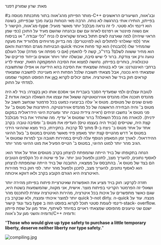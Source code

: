 מאת: שרון שמורק דפנר



#מותר הפייתון מהג'אווה
בתור מתכנתת מנוסה ב-C++ ובג'אווה, השיעורים הראשונים בפייתון, הותירו אותי בהרגשה
לא נוחה. הרבה מאי הנוחות נבעה מכך שבפייתון, בשונה מג'אווה, הקישור ל-type הוא
דינמי ולא סטטי. לי זה נראה מבלבל יותר מאשר מועיל: אם נשווה פוינטר או רפרנס לארגז
עם שם ובהנחה שהשם מעיד על התוכן (כפי שמן הראוי שיהיה) למה שארצה לשים חתול בארגז
שקוראים לו נניח "כלי עבודה." או בניסוח אחר (למי שאלרגי לחתולים ו/או לפוינטרים):
מה בדיוק מרוויחים מלהוריד את מעקה הבטיחות מגרם המדרגות והאם quick שהמחיר שלו
(להבנתי) הוא קוד פחות איכותי הוא מחיר ששווה לשלם?
בדר"כ, קשה לי להאמין (אם כי מפתה אני מודה) שכל העולם טועה ורק אני צודקת. ברור לי
שיש סיבה, שבשלה יותר ויותר אנשים ובייחוד פריקים של טכנולוגיה, בוחרים בפייתון.
נחושה למצוא את הסיבה החמקמקה הזאת, יצאתי לדיג ברחבי האינטרנט: אני לא בטוחה
שמצאתי את הסיבה בהא הידיעה או אפילו שהתשובה שמצאתי היא נכונה, אבל מצאתי תשובה
שלכל הפחות היא מעניינת: לתשובה שמצאתי
קוראים חוק בויד של האיטרציה. אתם יכולים לקרוא [כאן](http://www.codinghorror.com/blog/2007/02/boyds-law-of-iteration.html)
את הפוסט המקורי שממנו למדתי על החוק.

לטובת עצלנים ולמי שמעדיף הסבר בעברית אני אסכם אותו כאן בקצרה:
בויד לא היה מהנדס תוכנה אלה מהנדס אווירונאוטיקה ששאל את
עצמו את השאלה הבאה אודות 2 סוגים שונים של מטוסים. מטוס א' עלה בביצועיו כמעט בכל
פרמטר שנחשב חשוב על מטוס ב' והיה הבחירה הראשונה של כל מהנדס אווירונטיקה.
היתרונות של מטוס ב' על פני מטוס א' נחשבו זניחים (ראייה צידית טובה יותר ומערכת
היגוי הידראולית במקום ידנית). לכאורה מה בכלל השאלה? ברור שמטוס א' עדיף. מה
שהותיר את בויד מבולבל קצת היה, שטייסים (ובויד היה בעצמו טיס) העדיפו את מטוס ב'
ומסיבה טובה: בקרב אחד על אחד מטוס ב' ניצח ב-9 מתוך 10 קרבות.
בחקירתו, בויד מצא שההיגוי הידני במטוס א' דרש מהטייס קצת יותר מאמץ פיזי מאשר
מהטיס במטוס ב' בעל ההיגוי  ההידראולי. לאורך זמן המאמץ הנוסף עלה לטייס במהירות
תגובה וכך למרות שמטוס א' הגיב מהר יותר למוט ההיגוי, במטוס ב' הטייס הפעיל את מוט
ההיגוי מהר יותר.

הנחה בתקופתו של בויד הייתה שהמפתח לניצחון בקרב מטוסים אחד על אחד הוא: לאסוף
נתונים, להעריך מצב, לתכנן ולפעול טוב יותר. על פי שיטה זו כל הקלפים הטובים הם בצד
של מטוס א'. בהתבסס על ממצאיו, התובנה של בויד הייתה שהמפתח לניצחון הוא לאסוף
נתונים, להעריך מצב, לתכנן ולפעול מהר יותר. לפי חוק בויד מהירות האיטרציה היא
הגורם הקובע בקרב ולאו דווקא איכותה.

חזרה לקרקע: חוק בויד מציע את האפשרות שאיטרציית פיתוח בפייתון מהירה יותר ושאולי
זה הפרמטר הקריטי בפיתוח מוצר. אישית, אני מקווה, שהמשמעות בשטח היא, שגם כאשר
מתפשרים על איכות בכל איטרציה, מהירות האיטרציה עוזרת להתכנס מהר יותר למוצר איכותי
ומנצח, ולא שבקרב בין quick ל-not dirty. ה-quick מנצח.
עוד על בעד ונגד קישור type דינמי לעומת סטטי תוכל לקרוא בפוסט הזה ב-stack-
overflow. ישנם שני טיעונים מהפוסט שמצאתי ראויים במיוחד לשיתוף, אחד מגן על שפת
פייתון ודומיה והשני מגן על ג'אווה/C++ ודומיה:


"__Those who would give up type safety to purchase a little temporary liberty,
deserve neither liberty nor type safety.__"

![compiling.jpg](/static/blog/images/compiling.jpg)



    
